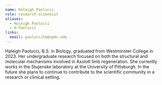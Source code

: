 ```yaml
---
name: Haleigh Paolucci
role: research-scientist
aliases:
  - Haleigh Paolucci
  - H Paolucci
links:
  email: paoluccihe@upmc.edu
---
```


Haleigh Paolucci, B.S. in Biology, graduated from Westminster College in 2023. Her undergraduate research focused on both the structural and molecular mechanisms involved in Axolotl limb regeneration. She currently works in the Stujenske laboratory at the University of Pittsburgh. In the future she plans to continue to contribute to the scientific community in a research or clinical setting.